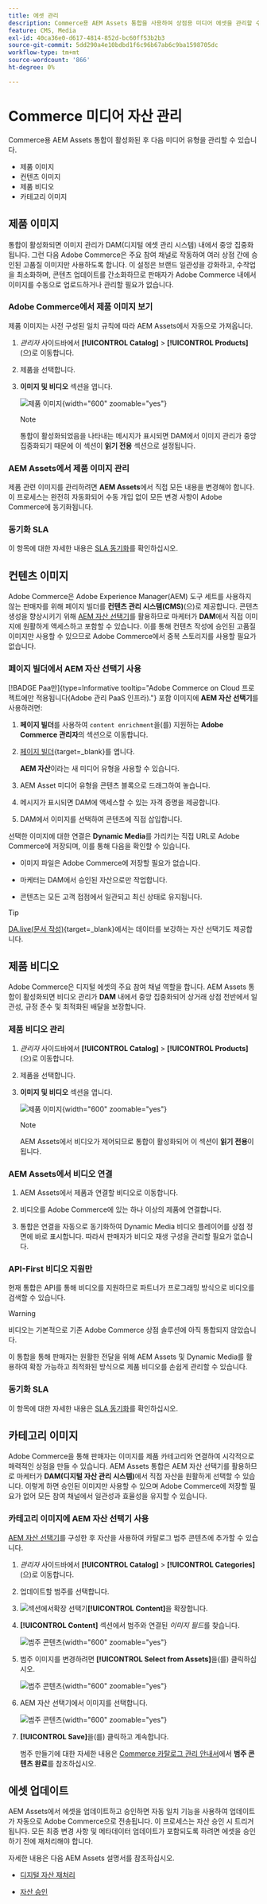 ```yaml
---
title: 에셋 관리
description: Commerce용 AEM Assets 통합을 사용하여 상점용 미디어 에셋을 관리할 수 있습니다.
feature: CMS, Media
exl-id: 40ca36e0-d617-4814-852d-bc60ff53b2b3
source-git-commit: 5dd290a4e10bdbd1f6c96b67ab6c9ba1598705dc
workflow-type: tm+mt
source-wordcount: '866'
ht-degree: 0%

---
```


# Commerce 미디어 자산 관리

<!--In ACAP-844, this topic was linked to from the Commerce Admin products images and videos when the Assets integration is enabled. If the URL to the topic changes, be sure to add a redirect.-->

Commerce용 AEM Assets 통합이 활성화된 후 다음 미디어 유형을 관리할 수 있습니다.

* 제품 이미지
* 컨텐츠 이미지
* 제품 비디오
* 카테고리 이미지

## 제품 이미지

통합이 활성화되면 이미지 관리가 DAM(디지털 에셋 관리 시스템) 내에서 중앙 집중화됩니다. 그런 다음 Adobe Commerce은 주요 참여 채널로 작동하여 여러 상점 간에 승인된 고품질 이미지만 사용하도록 합니다. 이 설정은 브랜드 일관성을 강화하고, 수작업을 최소화하며, 콘텐츠 업데이트를 간소화하므로 판매자가 Adobe Commerce 내에서 이미지를 수동으로 업로드하거나 관리할 필요가 없습니다.

### Adobe Commerce에서 제품 이미지 보기

제품 이미지는 사전 구성된 일치 규칙에 따라 AEM Assets에서 자동으로 가져옵니다.

1. _관리자_ 사이드바에서 **[!UICONTROL Catalog]** > **[!UICONTROL Products]**(으)로 이동합니다.

1. 제품을 선택합니다.

1. **이미지 및 비디오** 섹션을 엽니다.

   ![제품 이미지](assets/product-image.png){width="600" zoomable="yes"}

   >[!NOTE]
   >
   > 통합이 활성화되었음을 나타내는 메시지가 표시되면 DAM에서 이미지 관리가 중앙 집중화되기 때문에 이 섹션이 **읽기 전용** 섹션으로 설정됩니다.

### AEM Assets에서 제품 이미지 관리

제품 관련 이미지를 관리하려면 **AEM Assets**&#x200B;에서 직접 모든 내용을 변경해야 합니다. 이 프로세스는 완전히 자동화되어 수동 개입 없이 모든 변경 사항이 Adobe Commerce에 동기화됩니다.

### 동기화 SLA

이 항목에 대한 자세한 내용은 [SLA 동기화](get-started/setup-synchronization.md#synchronization-sla)를 확인하십시오.

## 컨텐츠 이미지

Adobe Commerce은 Adobe Experience Manager(AEM) 도구 세트를 사용하지 않는 판매자를 위해 페이지 빌더를 **컨텐츠 관리 시스템(CMS)**(으)로 제공합니다. 콘텐츠 생성을 향상시키기 위해 [AEM 자산 선택기](synchronize/asset-selector-integration.md)를 활용하므로 마케터가 **DAM**&#x200B;에서 직접 이미지에 원활하게 액세스하고 포함할 수 있습니다. 이를 통해 컨텐츠 작성에 승인된 고품질 이미지만 사용할 수 있으므로 Adobe Commerce에서 중복 스토리지를 사용할 필요가 없습니다.

### 페이지 빌더에서 AEM 자산 선택기 사용

[!BADGE Paa만]{type=Informative tooltip="Adobe Commerce on Cloud 프로젝트에만 적용됩니다(Adobe 관리 PaaS 인프라)."} 포함 이미지에 **AEM 자산 선택기**&#x200B;를 사용하려면:

1. **페이지 빌더**&#x200B;를 사용하여 `content enrichment`을(를) 지원하는 **Adobe Commerce 관리자**&#x200B;의 섹션으로 이동합니다.

1. [페이지 빌더](https://developer.adobe.com/commerce/frontend-core/page-builder/){target=_blank}를 엽니다.

   **AEM 자산**&#x200B;이라는 새 미디어 유형을 사용할 수 있습니다.

1. AEM Asset 미디어 유형을 콘텐츠 블록으로 드래그하여 놓습니다.

1. 메시지가 표시되면 DAM에 액세스할 수 있는 자격 증명을 제공합니다.

1. DAM에서 이미지를 선택하여 콘텐츠에 직접 삽입합니다.

선택한 이미지에 대한 연결은 **Dynamic Media**&#x200B;를 가리키는 직접 URL로 Adobe Commerce에 저장되며, 이를 통해 다음을 확인할 수 있습니다.

* 이미지 파일은 Adobe Commerce에 저장할 필요가 없습니다.

* 마케터는 DAM에서 승인된 자산으로만 작업합니다.

* 콘텐츠는 모든 고객 접점에서 일관되고 최신 상태로 유지됩니다.

>[!TIP]
>
> [DA.live(문서 작성)](https://experienceleague.adobe.com/developer/commerce/storefront/merchants/storefront-builder/#dalive-document-authoring){target=_blank}에서는 데이터를 보강하는 자산 선택기도 제공합니다.

## 제품 비디오

Adobe Commerce은 디지털 에셋의 주요 참여 채널 역할을 합니다. AEM Assets 통합이 활성화되면 비디오 관리가 **DAM** 내에서 중앙 집중화되어 상거래 상점 전반에서 일관성, 규정 준수 및 최적화된 배달을 보장합니다.

### 제품 비디오 관리

1. _관리자_ 사이드바에서 **[!UICONTROL Catalog]** > **[!UICONTROL Products]**(으)로 이동합니다.

1. 제품을 선택합니다.

1. **이미지 및 비디오** 섹션을 엽니다.

   ![제품 이미지](assets/product-image.png){width="600" zoomable="yes"}

   >[!NOTE]
   >
   > AEM Assets에서 비디오가 제어되므로 통합이 활성화되어 이 섹션이 **읽기 전용**&#x200B;이 됩니다.

### AEM Assets에서 비디오 연결

1. AEM Assets에서 제품과 연결할 비디오로 이동합니다.

1. 비디오를 Adobe Commerce에 있는 하나 이상의 제품에 연결합니다.

1. 통합은 연결을 자동으로 동기화하여 Dynamic Media 비디오 플레이어를 상점 정면에 바로 표시합니다. 따라서 판매자가 비디오 재생 구성을 관리할 필요가 없습니다.

### API-First 비디오 지원만

현재 통합은 API를 통해 비디오를 지원하므로 파트너가 프로그래밍 방식으로 비디오를 검색할 수 있습니다.

>[!WARNING]
>
> 비디오는 기본적으로 기존 Adobe Commerce 상점 솔루션에 아직 통합되지 않았습니다.

이 통합을 통해 판매자는 원활한 전달을 위해 AEM Assets 및 Dynamic Media를 활용하여 확장 가능하고 최적화된 방식으로 제품 비디오를 손쉽게 관리할 수 있습니다.

### 동기화 SLA

이 항목에 대한 자세한 내용은 [SLA 동기화](get-started/setup-synchronization.md#synchronization-sla)를 확인하십시오.

## 카테고리 이미지

Adobe Commerce을 통해 판매자는 이미지를 제품 카테고리와 연결하여 시각적으로 매력적인 상점을 만들 수 있습니다. AEM Assets 통합은 AEM 자산 선택기를 활용하므로 마케터가 **DAM(디지털 자산 관리 시스템)**&#x200B;에서 직접 자산을 원활하게 선택할 수 있습니다. 이렇게 하면 승인된 이미지만 사용할 수 있으며 Adobe Commerce에 저장할 필요가 없어 모든 참여 채널에서 일관성과 효율성을 유지할 수 있습니다.

### 카테고리 이미지에 AEM 자산 선택기 사용

[AEM 자산 선택기](synchronize/asset-selector-integration.md)를 구성한 후 자산을 사용하여 카탈로그 범주 콘텐츠에 추가할 수 있습니다.

1. _관리자_ 사이드바에서 **[!UICONTROL Catalog]** > **[!UICONTROL Categories]**(으)로 이동합니다.

1. 업데이트할 범주를 선택합니다.

1. ![ 섹션에서 ](../assets/icon-display-expand.png)확장 선택기&#x200B;**[!UICONTROL Content]**&#x200B;을 확장합니다.

1. **[!UICONTROL Content]** 섹션에서 범주와 연결된 *이미지 필드*&#x200B;를 찾습니다.

   ![범주 콘텐츠](assets/category-asset.png){width="600" zoomable="yes"}

1. 범주 이미지를 변경하려면 **[!UICONTROL Select from Assets]**&#x200B;을(를) 클릭하십시오.

   ![범주 콘텐츠](assets/asset-view.png){width="600" zoomable="yes"}

1. AEM 자산 선택기에서 이미지를 선택합니다.

   ![범주 콘텐츠](assets/select-image.png){width="600" zoomable="yes"}

1. **[!UICONTROL Save]**&#x200B;을(를) 클릭하고 계속합니다.

   범주 만들기에 대한 자세한 내용은 [Commerce 카탈로그 관리 안내서](https://experienceleague.adobe.com/en/docs/commerce-admin/catalog/categories/create/category-create#step-3-complete-the-category-content)에서 **범주 콘텐츠 완료**&#x200B;를 참조하십시오.

## 에셋 업데이트

AEM Assets에서 에셋을 업데이트하고 승인하면 자동 일치 기능을 사용하여 업데이트가 자동으로 Adobe Commerce으로 전송됩니다. 이 프로세스는 자산 승인 시 트리거됩니다. 모든 최종 변경 사항 및 메타데이터 업데이트가 포함되도록 하려면 에셋을 승인하기 전에 재처리해야 합니다.

자세한 내용은 다음 AEM Assets 설명서를 참조하십시오.

* [디지털 자산 재처리](https://experienceleague.adobe.com/en/docs/experience-manager-cloud-service/content/assets/manage/reprocessing)

* [자산 승인](https://experienceleague.adobe.com/en/docs/experience-manager-cloud-service/content/assets/dynamicmedia/dynamic-media-open-apis/approve-assets)
